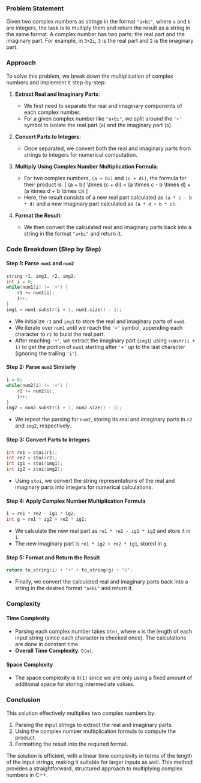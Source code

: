 ### Problem Statement

Given two complex numbers as strings in the format `"a+bi"`, where `a` and `b` are integers, the task is to multiply them and return the result as a string in the same format. A complex number has two parts: the real part and the imaginary part. For example, in `3+2i`, `3` is the real part and `2` is the imaginary part.

### Approach

To solve this problem, we break down the multiplication of complex numbers and implement it step-by-step:

1. **Extract Real and Imaginary Parts**:
   - We first need to separate the real and imaginary components of each complex number.
   - For a given complex number like `"a+bi"`, we split around the `'+'` symbol to isolate the real part (`a`) and the imaginary part (`b`).

2. **Convert Parts to Integers**:
   - Once separated, we convert both the real and imaginary parts from strings to integers for numerical computation.

3. **Multiply Using Complex Number Multiplication Formula**:
   - For two complex numbers, `(a + bi)` and `(c + di)`, the formula for their product is:
     \[
     (a + bi) \times (c + di) = (a \times c - b \times d) + (a \times d + b \times c)i
     \]
   - Here, the result consists of a new real part calculated as `(a * c - b * d)` and a new imaginary part calculated as `(a * d + b * c)`.

4. **Format the Result**:
   - We then convert the calculated real and imaginary parts back into a string in the format `"a+bi"` and return it.

### Code Breakdown (Step by Step)

#### Step 1: Parse `num1` and `num2`

```cpp
string r1, img1, r2, img2;
int i = 0;
while(num1[i] != '+') {
    r1 += num1[i];
    i++;
}
img1 = num1.substr(i + 1, num1.size() - 1);
```

- We initialize `r1` and `img1` to store the real and imaginary parts of `num1`.
- We iterate over `num1` until we reach the `'+'` symbol, appending each character to `r1` to build the real part.
- After reaching `'+'`, we extract the imaginary part (`img1`) using `substr(i + 1)` to get the portion of `num1` starting after `'+'` up to the last character (ignoring the trailing `'i'`).

#### Step 2: Parse `num2` Similarly

```cpp
i = 0;
while(num2[i] != '+') {
    r2 += num2[i];
    i++;
}
img2 = num2.substr(i + 1, num2.size() - 1);
```

- We repeat the parsing for `num2`, storing its real and imaginary parts in `r2` and `img2`, respectively.

#### Step 3: Convert Parts to Integers

```cpp
int re1 = stoi(r1);
int re2 = stoi(r2);
int ig1 = stoi(img1);
int ig2 = stoi(img2);
```

- Using `stoi`, we convert the string representations of the real and imaginary parts into integers for numerical calculations.

#### Step 4: Apply Complex Number Multiplication Formula

```cpp
i = re1 * re2 - ig1 * ig2;
int g = re1 * ig2 + re2 * ig1;
```

- We calculate the new real part as `re1 * re2 - ig1 * ig2` and store it in `i`.
- The new imaginary part is `re1 * ig2 + re2 * ig1`, stored in `g`.

#### Step 5: Format and Return the Result

```cpp
return to_string(i) + "+" + to_string(g) + "i";
```

- Finally, we convert the calculated real and imaginary parts back into a string in the desired format `"a+bi"` and return it.

### Complexity

#### Time Complexity
- Parsing each complex number takes `O(n)`, where `n` is the length of each input string (since each character is checked once). The calculations are done in constant time.
- **Overall Time Complexity**: `O(n)`.

#### Space Complexity
- The space complexity is `O(1)` since we are only using a fixed amount of additional space for storing intermediate values.

### Conclusion

This solution effectively multiplies two complex numbers by:
1. Parsing the input strings to extract the real and imaginary parts.
2. Using the complex number multiplication formula to compute the product.
3. Formatting the result into the required format.

The solution is efficient, with a linear time complexity in terms of the length of the input strings, making it suitable for larger inputs as well. This method provides a straightforward, structured approach to multiplying complex numbers in C++.